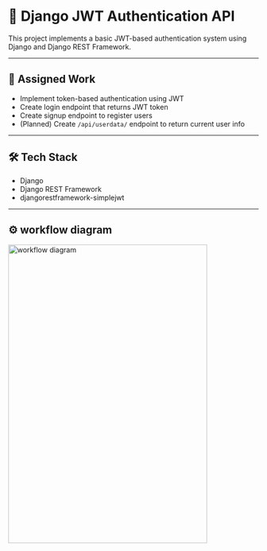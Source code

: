 # 🔐 Django JWT Authentication API

This project implements a basic JWT-based authentication system using Django and Django REST Framework.

---

## 📌 Assigned Work

- Implement token-based authentication using JWT
- Create login endpoint that returns JWT token
- Create signup endpoint to register users
- (Planned) Create `/api/userdata/` endpoint to return current user info

---


## 🛠 Tech Stack

- Django
- Django REST Framework
- djangorestframework-simplejwt

---

## ⚙ workflow diagram
<img src="https://github.com/user-attachments/assets/c8248355-2a3d-47cd-bde7-c7a916086d7e" 
     alt="workflow diagram" 
     width="400" 
     height="600"/>

